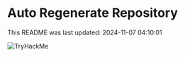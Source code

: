 # Auto Regenerate Repository

This README was last updated: 2024-11-07 04:10:01

 ![TryHackMe](https://tryhackme.com/badge/533634)